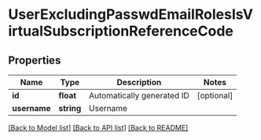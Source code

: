 # UserExcludingPasswdEmailRolesIsVirtualSubscriptionReferenceCode

## Properties
Name | Type | Description | Notes
------------ | ------------- | ------------- | -------------
**id** | **float** | Automatically generated ID | [optional] 
**username** | **string** | Username | 

[[Back to Model list]](../README.md#documentation-for-models) [[Back to API list]](../README.md#documentation-for-api-endpoints) [[Back to README]](../README.md)


